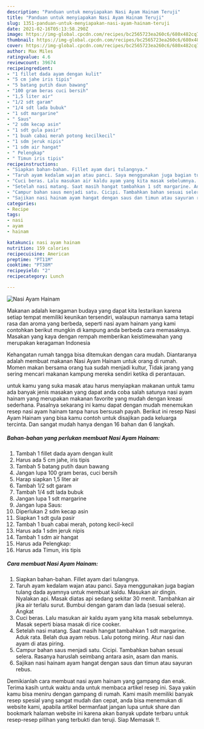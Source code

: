 ```yaml
---
description: "Panduan untuk menyiapakan Nasi Ayam Hainam Teruji"
title: "Panduan untuk menyiapakan Nasi Ayam Hainam Teruji"
slug: 1351-panduan-untuk-menyiapakan-nasi-ayam-hainam-teruji
date: 2021-02-16T05:13:58.290Z
image: https://img-global.cpcdn.com/recipes/bc2565723ea260c6/680x482cq70/nasi-ayam-hainam-foto-resep-utama.jpg
thumbnail: https://img-global.cpcdn.com/recipes/bc2565723ea260c6/680x482cq70/nasi-ayam-hainam-foto-resep-utama.jpg
cover: https://img-global.cpcdn.com/recipes/bc2565723ea260c6/680x482cq70/nasi-ayam-hainam-foto-resep-utama.jpg
author: Max Miles
ratingvalue: 4.6
reviewcount: 39674
recipeingredient:
- "1 fillet dada ayam dengan kulit"
- "5 cm jahe iris tipis"
- "5 batang putih daun bawang"
- "100 gram beras cuci bersih"
- "1,5 liter air"
- "1/2 sdt garam"
- "1/4 sdt lada bubuk"
- "1 sdt margarine"
- " Saus"
- "2 sdm kecap asin"
- "1 sdt gula pasir"
- "1 buah cabai merah potong kecilkecil"
- "1 sdm jeruk nipis"
- "1 sdm air hangat"
- " Pelengkap"
- " Timun iris tipis"
recipeinstructions:
- "Siapkan bahan-bahan. Fillet ayam dari tulangnya."
- "Taruh ayam kedalam wajan atau panci. Saya menggunakan juga bagian tulang dada ayamnya untuk membuat kaldu. Masukan air dingin. Nyalakan api. Masak diatas api sedang sekitar 30 menit. Tambahkan air jika air terlalu surut. Bumbui dengan garam dan lada (sesuai selera). Angkat"
- "Cuci beras. Lalu masukan air kaldu ayam yang kita masak sebelumnya. Masak seperti biasa masak di rice cooker."
- "Setelah nasi matang. Saat masih hangat tambahkan 1 sdt margarine. Aduk rata. Belah dua ayam rebus. Lalu potong miring. Atur nasi dan ayam di atas piring."
- "Campur bahan saus menjadi satu. Cicipi. Tambahkan bahan sesuai selera. Rasanya haruslah seimbang antara asin, asam dan manis."
- "Sajikan nasi hainam ayam hangat dengan saus dan timun atau sayuran rebus."
categories:
- Recipe
tags:
- nasi
- ayam
- hainam

katakunci: nasi ayam hainam 
nutrition: 159 calories
recipecuisine: American
preptime: "PT11M"
cooktime: "PT38M"
recipeyield: "2"
recipecategory: Lunch

---
```



![Nasi Ayam Hainam](https://img-global.cpcdn.com/recipes/bc2565723ea260c6/680x482cq70/nasi-ayam-hainam-foto-resep-utama.jpg)

Makanan adalah keragaman budaya yang dapat kita lestarikan karena setiap tempat memiliki keunikan tersendiri, walaupun namanya sama tetapi rasa dan aroma yang berbeda, seperti nasi ayam hainam yang kami contohkan berikut mungkin di kampung anda berbeda cara memasaknya. Masakan yang kaya dengan rempah memberikan keistimewahan yang merupakan keragaman Indonesia



Kehangatan rumah tangga bisa ditemukan dengan cara mudah. Diantaranya adalah membuat makanan Nasi Ayam Hainam untuk orang di rumah. Momen makan bersama orang tua sudah menjadi kultur, Tidak jarang yang sering mencari makanan kampung mereka sendiri ketika di perantauan.

untuk kamu yang suka masak atau harus menyiapkan makanan untuk tamu ada banyak jenis masakan yang dapat anda coba salah satunya nasi ayam hainam yang merupakan makanan favorite yang mudah dengan kreasi sederhana. Pasalnya sekarang ini kamu dapat dengan mudah menemukan resep nasi ayam hainam tanpa harus bersusah payah.
Berikut ini resep Nasi Ayam Hainam yang bisa kamu contoh untuk disajikan pada keluarga tercinta. Dan sangat mudah hanya dengan 16 bahan dan 6 langkah.


<!--inarticleads1-->

##### Bahan-bahan yang perlukan membuat Nasi Ayam Hainam:

1. Tambah 1 fillet dada ayam dengan kulit
1. Harus ada 5 cm jahe, iris tipis
1. Tambah 5 batang putih daun bawang
1. Jangan lupa 100 gram beras, cuci bersih
1. Harap siapkan 1,5 liter air
1. Tambah 1/2 sdt garam
1. Tambah 1/4 sdt lada bubuk
1. Jangan lupa 1 sdt margarine
1. Jangan lupa  Saus:
1. Diperlukan 2 sdm kecap asin
1. Siapkan 1 sdt gula pasir
1. Tambah 1 buah cabai merah, potong kecil-kecil
1. Harus ada 1 sdm jeruk nipis
1. Tambah 1 sdm air hangat
1. Harus ada  Pelengkap:
1. Harus ada  Timun, iris tipis




<!--inarticleads2-->

##### Cara membuat  Nasi Ayam Hainam:

1. Siapkan bahan-bahan. Fillet ayam dari tulangnya.
1. Taruh ayam kedalam wajan atau panci. Saya menggunakan juga bagian tulang dada ayamnya untuk membuat kaldu. Masukan air dingin. Nyalakan api. Masak diatas api sedang sekitar 30 menit. Tambahkan air jika air terlalu surut. Bumbui dengan garam dan lada (sesuai selera). Angkat
1. Cuci beras. Lalu masukan air kaldu ayam yang kita masak sebelumnya. Masak seperti biasa masak di rice cooker.
1. Setelah nasi matang. Saat masih hangat tambahkan 1 sdt margarine. Aduk rata. Belah dua ayam rebus. Lalu potong miring. Atur nasi dan ayam di atas piring.
1. Campur bahan saus menjadi satu. Cicipi. Tambahkan bahan sesuai selera. Rasanya haruslah seimbang antara asin, asam dan manis.
1. Sajikan nasi hainam ayam hangat dengan saus dan timun atau sayuran rebus.




Demikianlah cara membuat nasi ayam hainam yang gampang dan enak. Terima kasih untuk waktu anda untuk membaca artikel resep ini. Saya yakin kamu bisa meniru dengan gampang di rumah. Kami masih memiliki banyak resep spesial yang sangat mudah dan cepat, anda bisa menemukan di website kami, apabila artikel bermanfaat jangan lupa untuk share dan bookmark halaman website ini karena akan banyak update terbaru untuk resep-resep pilihan yang terbukti dan teruji. Siap Memasak !!. 
